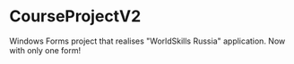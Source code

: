 # CourseProjectV2
 Windows Forms project that realises "WorldSkills Russia" application. Now with only one form!
